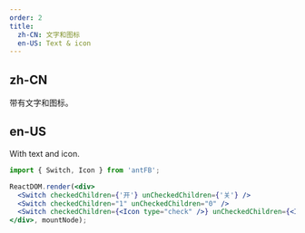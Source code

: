 ```yaml
---
order: 2
title:
  zh-CN: 文字和图标
  en-US: Text & icon
---
```


## zh-CN

带有文字和图标。

## en-US

With text and icon.

````jsx
import { Switch, Icon } from 'antFB';

ReactDOM.render(<div>
  <Switch checkedChildren={'开'} unCheckedChildren={'关'} />
  <Switch checkedChildren="1" unCheckedChildren="0" />
  <Switch checkedChildren={<Icon type="check" />} unCheckedChildren={<Icon type="cross" />} />
</div>, mountNode);
````
